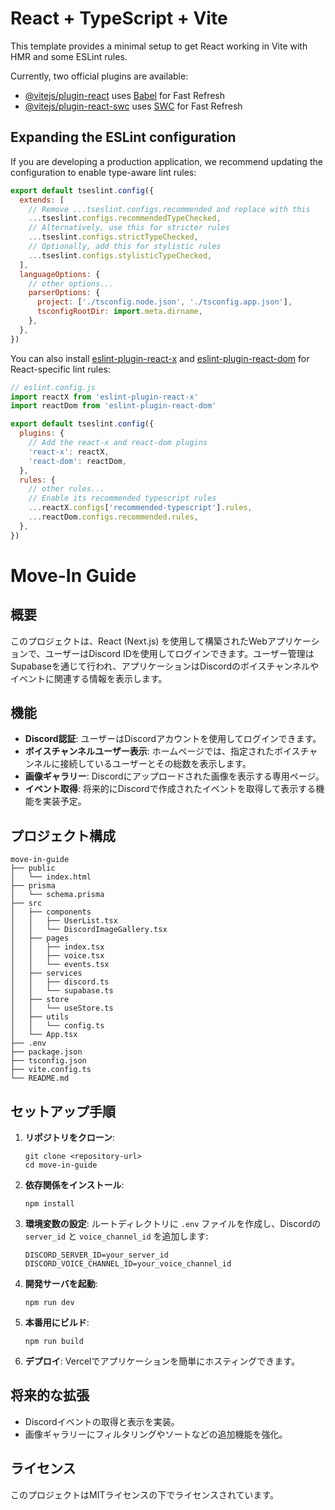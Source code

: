 # React + TypeScript + Vite

This template provides a minimal setup to get React working in Vite with HMR and some ESLint rules.

Currently, two official plugins are available:

- [@vitejs/plugin-react](https://github.com/vitejs/vite-plugin-react/blob/main/packages/plugin-react/README.md) uses [Babel](https://babeljs.io/) for Fast Refresh
- [@vitejs/plugin-react-swc](https://github.com/vitejs/vite-plugin-react-swc) uses [SWC](https://swc.rs/) for Fast Refresh

## Expanding the ESLint configuration

If you are developing a production application, we recommend updating the configuration to enable type-aware lint rules:

```js
export default tseslint.config({
  extends: [
    // Remove ...tseslint.configs.recommended and replace with this
    ...tseslint.configs.recommendedTypeChecked,
    // Alternatively, use this for stricter rules
    ...tseslint.configs.strictTypeChecked,
    // Optionally, add this for stylistic rules
    ...tseslint.configs.stylisticTypeChecked,
  ],
  languageOptions: {
    // other options...
    parserOptions: {
      project: ['./tsconfig.node.json', './tsconfig.app.json'],
      tsconfigRootDir: import.meta.dirname,
    },
  },
})
```

You can also install [eslint-plugin-react-x](https://github.com/Rel1cx/eslint-react/tree/main/packages/plugins/eslint-plugin-react-x) and [eslint-plugin-react-dom](https://github.com/Rel1cx/eslint-react/tree/main/packages/plugins/eslint-plugin-react-dom) for React-specific lint rules:

```js
// eslint.config.js
import reactX from 'eslint-plugin-react-x'
import reactDom from 'eslint-plugin-react-dom'

export default tseslint.config({
  plugins: {
    // Add the react-x and react-dom plugins
    'react-x': reactX,
    'react-dom': reactDom,
  },
  rules: {
    // other rules...
    // Enable its recommended typescript rules
    ...reactX.configs['recommended-typescript'].rules,
    ...reactDom.configs.recommended.rules,
  },
})
```

# Move-In Guide

## 概要
このプロジェクトは、React (Next.js) を使用して構築されたWebアプリケーションで、ユーザーはDiscord IDを使用してログインできます。ユーザー管理はSupabaseを通じて行われ、アプリケーションはDiscordのボイスチャンネルやイベントに関連する情報を表示します。

## 機能
- **Discord認証**: ユーザーはDiscordアカウントを使用してログインできます。
- **ボイスチャンネルユーザー表示**: ホームページでは、指定されたボイスチャンネルに接続しているユーザーとその総数を表示します。
- **画像ギャラリー**: Discordにアップロードされた画像を表示する専用ページ。
- **イベント取得**: 将来的にDiscordで作成されたイベントを取得して表示する機能を実装予定。

## プロジェクト構成
```
move-in-guide
├── public
│   └── index.html
├── prisma
│   └── schema.prisma
├── src
│   ├── components
│   │   ├── UserList.tsx
│   │   └── DiscordImageGallery.tsx
│   ├── pages
│   │   ├── index.tsx
│   │   ├── voice.tsx
│   │   └── events.tsx
│   ├── services
│   │   ├── discord.ts
│   │   └── supabase.ts
│   ├── store
│   │   └── useStore.ts
│   ├── utils
│   │   └── config.ts
│   └── App.tsx
├── .env
├── package.json
├── tsconfig.json
├── vite.config.ts
└── README.md
```

## セットアップ手順
1. **リポジトリをクローン**: 
   ```
   git clone <repository-url>
   cd move-in-guide
   ```

2. **依存関係をインストール**: 
   ```
   npm install
   ```


3. **環境変数の設定**: ルートディレクトリに `.env` ファイルを作成し、Discordの `server_id` と `voice_channel_id` を追加します:
   ```
   DISCORD_SERVER_ID=your_server_id
   DISCORD_VOICE_CHANNEL_ID=your_voice_channel_id
   ```

4. **開発サーバを起動**: 
   ```
   npm run dev
   ```

5. **本番用にビルド**: 
   ```
   npm run build
   ```

6. **デプロイ**: Vercelでアプリケーションを簡単にホスティングできます。

## 将来的な拡張
- Discordイベントの取得と表示を実装。
- 画像ギャラリーにフィルタリングやソートなどの追加機能を強化。

## ライセンス
このプロジェクトはMITライセンスの下でライセンスされています。
